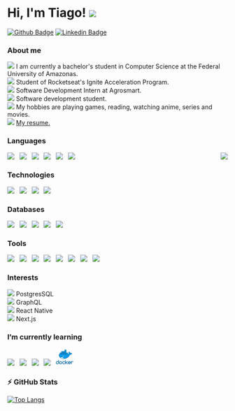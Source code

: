 # Hi, I'm Tiago! <img src="https://dkrn4sk0rn31v.cloudfront.net/2018/05/29070459/pixelart-octocat.gif" width="50" />

[![Github Badge](https://img.shields.io/badge/github-%23100000.svg?&style=for-the-badge&logo=github&logoColor=white&link=https://github.com/jtiagosantos)](https://github.com/jtiagosantos)
[![Linkedin Badge](https://img.shields.io/badge/linkedin-%230077B5.svg?&style=for-the-badge&logo=linkedin&logoColor=white&link=https://www.linkedin.com/in/jos%C3%A9-tiago-santos-de-lima-aaa4361a4/)](https://www.linkedin.com/in/josetiagosantosdelima/)

### About me
<div>
<img src="https://image.flaticon.com/icons/png/512/2232/2232688.png" height="25px"/> 
I am currently a bachelor's student in Computer Science at the Federal University of Amazonas.
</div>

<div>
<img src="https://image.flaticon.com/icons/png/512/2285/2285537.png" height="25px"/>
Student of Rocketseat's Ignite Acceleration Program. 
</div>

<div>
<img src="https://image.flaticon.com/icons/png/512/1086/1086474.png" height="25px"/>
Software Development Intern at Agrosmart.
</div>

<div>
<img src="https://image.flaticon.com/icons/png/512/2933/2933245.png" height="25px"/>
Software development student.
</div>

<div>
<img src="https://image.flaticon.com/icons/png/512/833/833472.png" height="25px"/>
My hobbies are playing games, reading, watching anime, series and movies.
</div>

<div>
<img src="https://cdn-icons-png.flaticon.com/512/3135/3135766.png" height="25px"/>
<a href='https://east-veil-a47.notion.site/Jos-Tiago-Santos-de-Lima-afbbfc085ecd4bd996f6d361a55a01d8'>My resume.</a>
</div>

### Languages

<img align="right" src="https://www.hugp.com/research/assets/img/gif/pc.gif" />

<p>
<img src="https://image.flaticon.com/icons/png/512/226/226269.png" height="40px"/>
&nbsp;
<img src="https://image.flaticon.com/icons/png/512/732/732190.png" height="40px"/>  
&nbsp; 
<img src="https://image.flaticon.com/icons/png/512/919/919831.png" height="40px"/>  
&nbsp; 
<img src="https://cdn.icon-icons.com/icons2/2108/PNG/512/javascript_icon_130900.png" height="40px"/>
&nbsp;  
<img src="https://upload.wikimedia.org/wikipedia/commons/thumb/4/4c/Typescript_logo_2020.svg/1200px-Typescript_logo_2020.svg.png" height="40px"/>
&nbsp;
<img src="https://cdn-icons.flaticon.com/png/512/4492/premium/4492311.png?token=exp=1637761526~hmac=034165f295ec4c492698fd42c0ee1222" height="40px"/>  
&nbsp;
</p>


### Technologies
<p>
<img src="https://appmasters.io/static/react-47ce6e77f039020ee2e76a10c1e988e9.png" height="40px"/> 
&nbsp;
<img src="https://upload.wikimedia.org/wikipedia/commons/thumb/d/d9/Node.js_logo.svg/1200px-Node.js_logo.svg.png" height="40px"/> 
&nbsp;
<img src="https://images.tute.io/tute/topic/express-js.png" height="40px"/> 
&nbsp; 
<img src="https://camo.githubusercontent.com/bd16094376597edfc4a96d1b6326f4f10c04d3d6e817e77ac6d36d4962c8034f/687474703a2f2f646f63732e73657175656c697a656a732e636f6d2f6d616e75616c2f61737365742f6c6f676f2d736d616c6c2e706e67" height="40px"/> 
&nbsp;
</p>

### Databases

<p>
<img src="https://camo.githubusercontent.com/8462c30b67acfd5571bcfb8094f5be2d1b7ac9e0cdbffbf4d146cc04b94b5d1d/68747470733a2f2f7777772e6d7973716c2e636f6d2f636f6d6d6f6e2f6c6f676f732f6c6f676f2d6d7973716c2d313730783131352e706e67" height="40px"/> 
&nbsp;
<img src="https://sqliteviewer.com/blog/wp-content/uploads/2015/06/sqlite-database.png" height="40px"/> 
&nbsp;
<img src="https://img.icons8.com/color/452/mongodb.png" height="40px"/>
&nbsp;
<img src="https://camo.githubusercontent.com/df1439c289b9cb4558e079a9110731e666976c4f2b6ef387b8fee78ca95375dc/68747470733a2f2f696d672e69636f6e73382e636f6d2f636f6c6f722f3435322f66697265626173652e706e67" height="40px"/> 
&nbsp;
<img src="https://camo.githubusercontent.com/c208789cfe0e64cd8e39a3ed1f7e7a04e26e18132bd0dcd510f42a17ac8a3984/68747470733a2f2f63646e342e69636f6e66696e6465722e636f6d2f646174612f69636f6e732f72656469732d322f313435312f556e7469746c65642d322d3531322e706e67" height="40px"/> 
&nbsp;
</p>

### Tools
<p>
<img src="https://upload.wikimedia.org/wikipedia/commons/thumb/3/3f/Git_icon.svg/1024px-Git_icon.svg.png" height="40px"/>  
&nbsp;
<img src="https://image.flaticon.com/icons/png/512/733/733553.png" height="40px"/>  
&nbsp;
<img src="https://upload.wikimedia.org/wikipedia/commons/thumb/9/9a/Visual_Studio_Code_1.35_icon.svg/1024px-Visual_Studio_Code_1.35_icon.svg.png" height="40px"/> 
&nbsp;
<img src="https://user-images.githubusercontent.com/2575745/67964810-4d9a2980-fbd7-11e9-8cf7-661ded187ee6.png" height="40px"/>  
&nbsp;
<img src="https://sdtimes.com/wp-content/uploads/2018/04/1200px-Npm-logo.svg_.png" height="40px"/>  
&nbsp;
<img src="https://res.cloudinary.com/practicaldev/image/fetch/s--5Duu3bxN--/c_limit%2Cf_auto%2Cfl_progressive%2Cq_auto%2Cw_880/https://dev-to-uploads.s3.amazonaws.com/i/8k7tg1r8tzwkwtsxyz1v.png" height="40px"/>  
&nbsp;
<img src="https://d33wubrfki0l68.cloudfront.net/204482ca413433c80cd14fe369e2181dd97a2a40/092e2/assets/img/logo.svg" height="40px"/>  
&nbsp;
<img src="https://prettier.io/icon.png" height="40px"/>  
&nbsp;
</p>


### Interests

<div>
<img src="https://image.flaticon.com/icons/png/512/1828/1828884.png" height="20px"/>  
PostgresSQL
</div>

<div>
<img src="https://image.flaticon.com/icons/png/512/1828/1828884.png" height="20px"/>  
GraphQL
</div>

<div>
<img src="https://image.flaticon.com/icons/png/512/1828/1828884.png" height="20px"/>  
React Native
</div>

<div>
<img src="https://image.flaticon.com/icons/png/512/1828/1828884.png" height="20px"/>  
Next.js
</div>

### I’m currently learning
<p>
<img src="https://appmasters.io/static/react-47ce6e77f039020ee2e76a10c1e988e9.png" height="40px"/> 
&nbsp;
<img src="https://upload.wikimedia.org/wikipedia/commons/thumb/d/d9/Node.js_logo.svg/1200px-Node.js_logo.svg.png" height="40px"/> 
&nbsp;
<img src="https://images.tute.io/tute/topic/express-js.png" height="40px"/> 
&nbsp;  
<img src="https://img.icons8.com/color/452/mongodb.png" height="40px"/>
&nbsp;
<img src="https://raw.githubusercontent.com/github/explore/80688e429a7d4ef2fca1e82350fe8e3517d3494d/topics/docker/docker.png" height="40px"/>
&nbsp;
</p>

### :zap: GitHub Stats
[![Top Langs](https://github-readme-stats.vercel.app/api/top-langs/?username=jtiagosantos&layout=compact&langs_count=11&hide=lua&theme=yeblu)](https://github.com/jtiagosantos/github-readme-stats)

